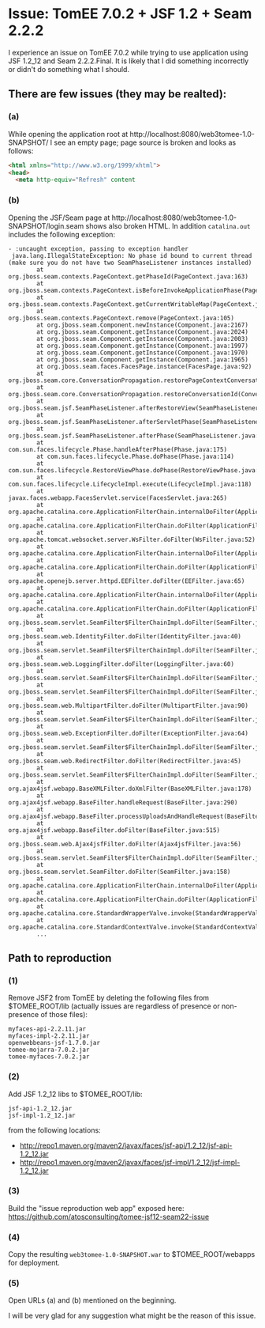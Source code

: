# Issue: TomEE 7.0.2 + JSF 1.2 + Seam 2.2.2

I experience an issue on TomEE 7.0.2 while trying to use application using JSF 1.2_12 and Seam 2.2.2.Final.
It is likely that I did something incorrectly or didn't do something what I should.

## There are few issues (they may be realted):
### (a)
While opening the application root at http://localhost:8080/web3tomee-1.0-SNAPSHOT/ I see an empty page; page source is broken and looks as follows:
```html
<html xmlns="http://www.w3.org/1999/xhtml">
<head>
  <meta http-equiv="Refresh" content
```

### (b)
Opening the JSF/Seam page at http://localhost:8080/web3tomee-1.0-SNAPSHOT/login.seam shows also broken HTML.
In addition `catalina.out` includes the following exception:
```
- :uncaught exception, passing to exception handler
 java.lang.IllegalStateException: No phase id bound to current thread (make sure you do not have two SeamPhaseListener instances installed)
        at org.jboss.seam.contexts.PageContext.getPhaseId(PageContext.java:163)
        at org.jboss.seam.contexts.PageContext.isBeforeInvokeApplicationPhase(PageContext.java:175)
        at org.jboss.seam.contexts.PageContext.getCurrentWritableMap(PageContext.java:91)
        at org.jboss.seam.contexts.PageContext.remove(PageContext.java:105)
        at org.jboss.seam.Component.newInstance(Component.java:2167)
        at org.jboss.seam.Component.getInstance(Component.java:2024)
        at org.jboss.seam.Component.getInstance(Component.java:2003)
        at org.jboss.seam.Component.getInstance(Component.java:1997)
        at org.jboss.seam.Component.getInstance(Component.java:1970)
        at org.jboss.seam.Component.getInstance(Component.java:1965)
        at org.jboss.seam.faces.FacesPage.instance(FacesPage.java:92)
        at org.jboss.seam.core.ConversationPropagation.restorePageContextConversationId(ConversationPropagation.java:84)
        at org.jboss.seam.core.ConversationPropagation.restoreConversationId(ConversationPropagation.java:57)
        at org.jboss.seam.jsf.SeamPhaseListener.afterRestoreView(SeamPhaseListener.java:390)
        at org.jboss.seam.jsf.SeamPhaseListener.afterServletPhase(SeamPhaseListener.java:229)
        at org.jboss.seam.jsf.SeamPhaseListener.afterPhase(SeamPhaseListener.java:195)
        at com.sun.faces.lifecycle.Phase.handleAfterPhase(Phase.java:175)
        at com.sun.faces.lifecycle.Phase.doPhase(Phase.java:114)
        at com.sun.faces.lifecycle.RestoreViewPhase.doPhase(RestoreViewPhase.java:103)
        at com.sun.faces.lifecycle.LifecycleImpl.execute(LifecycleImpl.java:118)
        at javax.faces.webapp.FacesServlet.service(FacesServlet.java:265)
        at org.apache.catalina.core.ApplicationFilterChain.internalDoFilter(ApplicationFilterChain.java:230)
        at org.apache.catalina.core.ApplicationFilterChain.doFilter(ApplicationFilterChain.java:165)
        at org.apache.tomcat.websocket.server.WsFilter.doFilter(WsFilter.java:52)
        at org.apache.catalina.core.ApplicationFilterChain.internalDoFilter(ApplicationFilterChain.java:192)
        at org.apache.catalina.core.ApplicationFilterChain.doFilter(ApplicationFilterChain.java:165)
        at org.apache.openejb.server.httpd.EEFilter.doFilter(EEFilter.java:65)
        at org.apache.catalina.core.ApplicationFilterChain.internalDoFilter(ApplicationFilterChain.java:192)
        at org.apache.catalina.core.ApplicationFilterChain.doFilter(ApplicationFilterChain.java:165)
        at org.jboss.seam.servlet.SeamFilter$FilterChainImpl.doFilter(SeamFilter.java:83)
        at org.jboss.seam.web.IdentityFilter.doFilter(IdentityFilter.java:40)
        at org.jboss.seam.servlet.SeamFilter$FilterChainImpl.doFilter(SeamFilter.java:69)
        at org.jboss.seam.web.LoggingFilter.doFilter(LoggingFilter.java:60)
        at org.jboss.seam.servlet.SeamFilter$FilterChainImpl.doFilter(SeamFilter.java:69)
        at org.jboss.seam.servlet.SeamFilter$FilterChainImpl.doFilter(SeamFilter.java:73)
        at org.jboss.seam.web.MultipartFilter.doFilter(MultipartFilter.java:90)
        at org.jboss.seam.servlet.SeamFilter$FilterChainImpl.doFilter(SeamFilter.java:69)
        at org.jboss.seam.web.ExceptionFilter.doFilter(ExceptionFilter.java:64)
        at org.jboss.seam.servlet.SeamFilter$FilterChainImpl.doFilter(SeamFilter.java:69)
        at org.jboss.seam.web.RedirectFilter.doFilter(RedirectFilter.java:45)
        at org.jboss.seam.servlet.SeamFilter$FilterChainImpl.doFilter(SeamFilter.java:69)
        at org.ajax4jsf.webapp.BaseXMLFilter.doXmlFilter(BaseXMLFilter.java:178)
        at org.ajax4jsf.webapp.BaseFilter.handleRequest(BaseFilter.java:290)
        at org.ajax4jsf.webapp.BaseFilter.processUploadsAndHandleRequest(BaseFilter.java:388)
        at org.ajax4jsf.webapp.BaseFilter.doFilter(BaseFilter.java:515)
        at org.jboss.seam.web.Ajax4jsfFilter.doFilter(Ajax4jsfFilter.java:56)
        at org.jboss.seam.servlet.SeamFilter$FilterChainImpl.doFilter(SeamFilter.java:69)
        at org.jboss.seam.servlet.SeamFilter.doFilter(SeamFilter.java:158)
        at org.apache.catalina.core.ApplicationFilterChain.internalDoFilter(ApplicationFilterChain.java:192)
        at org.apache.catalina.core.ApplicationFilterChain.doFilter(ApplicationFilterChain.java:165)
        at org.apache.catalina.core.StandardWrapperValve.invoke(StandardWrapperValve.java:198)
        at org.apache.catalina.core.StandardContextValve.invoke(StandardContextValve.java:108)
        ...
```

## Path to reproduction

### (1)
Remove JSF2 from TomEE by deleting the following files from $TOMEE_ROOT/lib (actually issues are regardless of presence or non-presence of those files):
```
myfaces-api-2.2.11.jar
myfaces-impl-2.2.11.jar
openwebbeans-jsf-1.7.0.jar
tomee-mojarra-7.0.2.jar
tomee-myfaces-7.0.2.jar
```

### (2)
Add JSF 1.2_12 libs to $TOMEE_ROOT/lib:
```
jsf-api-1.2_12.jar
jsf-impl-1.2_12.jar
```

from the following locations:
- http://repo1.maven.org/maven2/javax/faces/jsf-api/1.2_12/jsf-api-1.2_12.jar
- http://repo1.maven.org/maven2/javax/faces/jsf-impl/1.2_12/jsf-impl-1.2_12.jar

### (3)
Build the "issue reproduction web app" exposed here: https://github.com/atosconsulting/tomee-jsf12-seam22-issue

### (4)
Copy the resulting `web3tomee-1.0-SNAPSHOT.war` to $TOMEE_ROOT/webapps for deployment.

### (5)
Open URLs (a) and (b) mentioned on the beginning.


I will be very glad for any suggestion what might be the reason of this issue.
